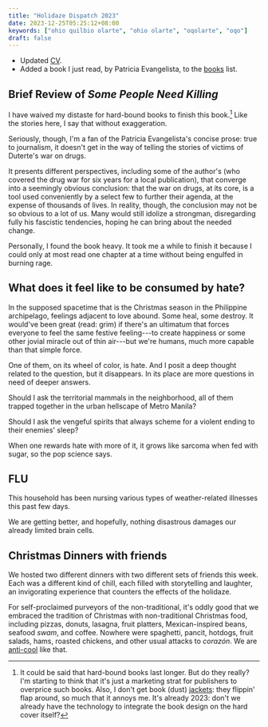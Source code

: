 ```yaml
---
title: "Holidaze Dispatch 2023"
date: 2023-12-25T05:25:12+08:00
keywords: ["ohio quilbio olarte", "ohio olarte", "oqolarte", "oqo"]
draft: false
---
```

- Updated [CV](/cv).
- Added a book I just read, by Patricia Evangelista, to the
  [books](/books) list.

## Brief Review of *Some People Need Killing*

I have waived my distaste for hard-bound books to finish this
book.[^hard-bound] Like
the stories here, I say that without exaggeration.

[^hard-bound]: It could be said that hard-bound books last longer. But
do they really? I'm starting to think that it's just a marketing strat for
publishers to overprice such books. Also, I don't get book
(dust) [jackets](https://en.wikipedia.org/wiki/Dust_jacket): they flippin' flap around, so much that it annoys me. It's
already 2023: don't we already have the technology to integrate the book design
on the hard cover itself?

Seriously, though, I'm a fan of the Patricia Evangelista's concise
prose: true to journalism, it doesn't get in the way of telling the
stories of victims of Duterte's war on drugs.

It presents different perspectives, including some of the author's (who
covered the drug war for six years for a local publication), that
converge into a seemingly obvious conclusion: that the war on drugs, at
its core, is a tool used conveniently by a select few to further their
agenda, at the expense of thousands of lives. In reality, though, the
conclusion may not be so obvious to a lot of us. Many would still
idolize a strongman, disregarding fully his fascistic tendencies, hoping
he can bring about the needed change.

Personally, I found the book heavy. It took me a while to finish it
because I could only at most read one chapter at a time without being
engulfed in burning rage.

## What does it feel like to be consumed by hate?

In the supposed spacetime that is the Christmas season in the Philippine
archipelago, feelings adjacent to love abound. Some heal, some destroy.
It would've been great (read: grim) if there's an ultimatum that forces
everyone to feel the same festive feeling---to create happiness or some
other jovial miracle out of thin air---but we're humans, much more
capable than that simple force.

One of them, on its wheel of color, is hate. And I posit a deep
thought related to the question, but it disappears. In its place are
more questions in need of deeper answers.

Should I ask the territorial mammals in the neighborhood, all of them
trapped together in the urban hellscape of Metro Manila?

Should I ask the vengeful spirits that always scheme for a violent
ending to their enemies' sleep?

When one rewards hate with more of it, it grows like sarcoma when fed
with sugar, so the pop science says.

## FLU

This household has been nursing various types of weather-related
illnesses this past few days.

We are getting better, and hopefully, nothing disastrous damages our
already limited brain cells.

## Christmas Dinners with friends

We hosted two different dinners with two different sets of friends this week.
Each was a different kind of chill, each filled with storytelling and
laughter, an invigorating experience that counters the effects of the holidaze.

For self-proclaimed purveyors of the non-traditional,
it's oddly good that we embraced the tradition of
Christmas with non-traditional Christmas food, including pizzas, donuts,
lasagna, fruit platters, Mexican-inspired beans, seafood *swam*, and
coffee. Nowhere were spaghetti, pancit, hotdogs, fruit salads, hams,
roasted chickens, and other usual attacks to *corazón*. We are [anti-cool](/146/#on-being-cool)
like that.
